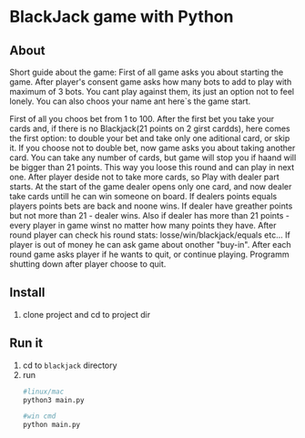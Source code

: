 # BlackJack game with Python
## About

Short guide about the game:
First of all game asks you about starting the game. After player's consent game asks how many bots to add to play with maximum of 3 bots. You cant play against them, its just an option not to feel lonely. You can also choos your name ant here`s the game start.

First of all you choos bet from 1 to 100. After the first bet you take your cards and, if there is no Blackjack(21 points on 2 girst cardds), here comes the first option: to double your bet and take only one aditional card, or skip it.
If you choose not to double bet, now game asks you about taking another card. You can take any number of cards, but game will stop you if haand will be bigger than 21 points. This way you loose this round and can play in next one.
After player deside not to take more cards, so Play with dealer part starts. At the start of the game dealer opens only one card, and now dealer take cards untill he can win someone on board. If dealers points equals players points bets are back and noone wins. If dealer have greather points but not more than 21 - dealer wins. Also if dealer has more than 21 points - every player in game winst no matter how many points they have.
After round player can check his round stats: losse/win/blackjack/equals etc...
If player is out of money he can ask game about onother "buy-in".
After each round game asks player if he wants to quit, or continue playing. Programm shutting down after player choose to quit. 


## Install 

1. clone project and cd to project dir


## Run it

1. cd to `blackjack` directory
1. run
    ```zsh
    #linux/mac
    python3 main.py
    ```
    ```bash
    #win cmd
    python main.py
    ```
